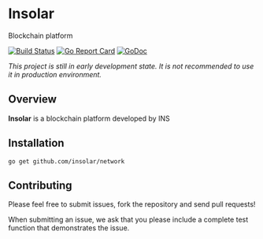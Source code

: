 Insolar
===============
Blockchain platform

[![Build Status](https://travis-ci.org/insolar/network.svg?branch=master)](https://travis-ci.org/insolar/network)
[![Go Report Card](https://goreportcard.com/badge/github.com/insolar/network)](https://goreportcard.com/report/github.com/insolar/network)
[![GoDoc](https://godoc.org/github.com/insolar/network?status.svg)](https://godoc.org/github.com/insolar/network)

_This project is still in early development state.
It is not recommended to use it in production environment._

Overview
--------
**Insolar** is a blockchain platform developed by INS


Installation
------------

    go get github.com/insolar/network


Contributing
------------

Please feel free to submit issues, fork the repository and send pull requests!

When submitting an issue, we ask that you please include a complete test function that demonstrates the issue.
